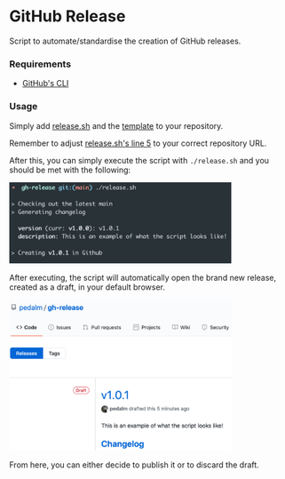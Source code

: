 # GitHub Release
Script to automate/standardise the creation of GitHub releases.

### Requirements
* [GitHub's CLI](https://github.com/cli/cli#installation)

### Usage
Simply add [release.sh](./release.sh) and the [template](./.github/RELEASE_TEMPLATE.md) to your repository.

Remember to adjust [release.sh's line 5](https://github.com/pedalm/gh-release/blob/main/release.sh#L5) to your correct repository URL.

After this, you can simply execute the script with `./release.sh` and you should be met with the following:

<img src="./img/run.png" width="400">

After executing, the script will automatically open the brand new release, created as a draft, in your default browser. 

<img src="./img/release.png" width="400">

From here, you can either decide to publish it or to discard the draft.
